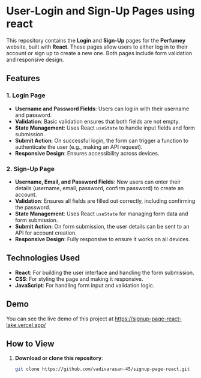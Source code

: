 # User-Login and Sign-Up Pages using react

This repository contains the **Login** and **Sign-Up** pages for the **Perfumey** website, built with **React**. These pages allow users to either log in to their account or sign up to create a new one. Both pages include form validation and responsive design.

## Features

### 1. **Login Page**
- **Username and Password Fields**: Users can log in with their username and password.
- **Validation**: Basic validation ensures that both fields are not empty.
- **State Management**: Uses React `useState` to handle input fields and form submission.
- **Submit Action**: On successful login, the form can trigger a function to authenticate the user (e.g., making an API request).
- **Responsive Design**: Ensures accessibility across devices.

### 2. **Sign-Up Page**
- **Username, Email, and Password Fields**: New users can enter their details (username, email, password, confirm password) to create an account.
- **Validation**: Ensures all fields are filled out correctly, including confirming the password.
- **State Management**: Uses React `useState` for managing form data and form submission.
- **Submit Action**: On form submission, the user details can be sent to an API for account creation.
- **Responsive Design**: Fully responsive to ensure it works on all devices.

## Technologies Used

- **React**: For building the user interface and handling the form submission.
- **CSS**: For styling the page and making it responsive.
- **JavaScript**: For handling form input and validation logic.

## Demo

You can see the live demo of this project at https://signup-page-react-lake.vercel.app/

## How to View

1. **Download or clone this repository**:
   ```bash
   git clone https://github.com/vadivarasan-45/signup-page-react.git
